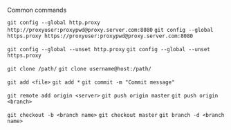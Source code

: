 Common commands

`git config --global http.proxy http://proxyuser:proxypwd@proxy.server.com:8080`
`git config --global https.proxy https://proxyuser:proxypwd@proxy.server.com:8080`

`git config --global --unset http.proxy`
`git config --global --unset https.proxy`

`git clone /path/`
`git clone username@host:/path/`

`git add <file>`
`git add *`
`git commit -m "Commit message"`

`git remote add origin <server>`
`git push origin master`
`git push origin <branch>`

`git checkout -b <branch name>`
`git checkout master`
`git branch -d <branch name>`
